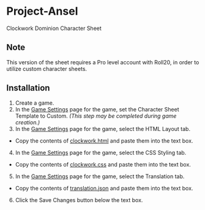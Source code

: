 # Project-Ansel
 Clockwork Dominion Character Sheet

## Note

This version of the sheet requires a Pro level account with Roll20, in order to utilize custom character sheets.

## Installation

1. Create a game.
2. In the [Game Settings](https://wiki.roll20.net/Game_Management#Game_Settings) page for the game, set the Character Sheet Template to Custom. *(This step may be completed during game creation.)*    
3. In the [Game Settings](https://wiki.roll20.net/Game_Management#Game_Settings) page for the game, select the HTML Layout tab.    
  * Copy the contents of [clockwork.html](./clockwork.html) and paste them into the text box.    
4. In the [Game Settings](https://wiki.roll20.net/Game_Management#Game_Settings) page for the game, select the CSS Styling tab.    
  * Copy the contents of [clockwork.css](./clockwork.css) and paste them into the text box.    
5. In the [Game Settings](https://wiki.roll20.net/Game_Management#Game_Settings) page for the game, select the Translation tab.    
  * Copy the contents of [translation.json](./translation.json) and paste them into the text box.
6. Click the Save Changes button below the text box.
